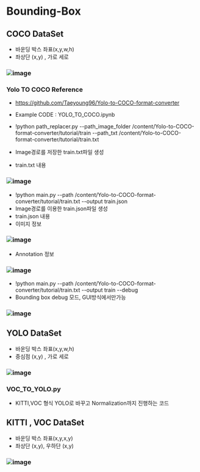 # Bounding-Box

## COCO DataSet
- 바운딩 박스 좌표(x,y,w,h)
- 좌상단 (x,y) , 가로 세로
### ![image](https://user-images.githubusercontent.com/54635552/178009306-be313108-f687-4583-bb5e-95f8f8f1a1a9.png)
### Yolo TO COCO Reference
- https://github.com/Taeyoung96/Yolo-to-COCO-format-converter

- Example CODE : YOLO_TO_COCO.ipynb

- !python path_replacer.py --path_image_folder /content/Yolo-to-COCO-format-converter/tutorial/train --path_txt /content/Yolo-to-COCO-format-converter/tutorial/train.txt
- Image경로를 저장한 train.txt파일 생성
- train.txt 내용
### ![image](https://user-images.githubusercontent.com/54635552/178026394-61837e54-d9af-47bf-b0d2-8a1649454146.png)

- !python main.py --path /content/Yolo-to-COCO-format-converter/tutorial/train.txt --output train.json
- Image경로를 이용한 train.json파일 생성
- train.json 내용
- 이미지 정보
### ![image](https://user-images.githubusercontent.com/54635552/178026952-4ef66efb-e735-46c0-96fe-0cc5be284abf.png)
- Annotation 정보
### ![image](https://user-images.githubusercontent.com/54635552/178027017-24c207e9-5f65-4a13-8dea-29bb947598e9.png)

- !python main.py --path /content/Yolo-to-COCO-format-converter/tutorial/train.txt --output train --debug
- Bounding box debug 모드, GUI방식에서만가능
### ![image](https://user-images.githubusercontent.com/54635552/178028752-01d874e5-c027-4705-a1a8-eb4f0515fbf6.png)


## YOLO DataSet
- 바운딩 박스 좌표(x,y,w,h)
- 중심점 (x,y) , 가로 세로
### ![image](https://user-images.githubusercontent.com/54635552/178009327-939cdc01-9e40-4678-a493-e7c78a07faac.png)
### VOC_TO_YOLO.py
- KITTI,VOC 형식 YOLO로 바꾸고 Normalization까지 진행하는 코드

## KITTI , VOC DataSet
- 바운딩 박스 좌표(x,y,x,y)
- 좌상단 (x,y), 우하단 (x,y)
### ![image](https://user-images.githubusercontent.com/54635552/178009347-e9fc319d-aa20-4c9f-aac7-3f40d3142dc2.png)
